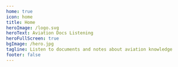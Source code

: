 ```yaml
---
home: true
icon: home
title: Home
heroImage: /logo.svg
heroText: Aviation Docs Listening
heroFullScreen: true
bgImage: /hero.jpg
tagline: Listen to documents and notes about aviation knowledge
footer: false
---
```


<AudioPlayer src="/mp3/Eine-Kleine-Nachtmusik 2.mp3"></AudioPlayer>
